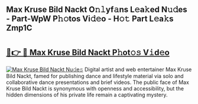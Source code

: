 ## Max Kruse Bild Nackt O𝚗𝚕yf𝚊ns L𝚎a𝚔ed N𝚞𝚍es - Part-WpW P𝚑𝚘tos Vi𝚍𝚎o - H𝚘𝚝 Part L𝚎a𝚔s Zmp1C

# <h2><a href="http://kfcd49n.oniu.top/?m=Max+Kruse+Bild+Nackt">🔗👉 🔴 Max Kruse Bild Nackt P𝚑ot𝚘𝚜 V𝚒d𝚎o</a></h2>

[![Max Kruse Bild Nackt Nu𝚍e𝚜](https://i.imgur.com/0qMVB7G.gif)](http://kfcd49n.oniu.top/?m=Max+Kruse+Bild+Nackt)
Digital artist and web entertainer Max Kruse Bild Nackt, famed for publishing dance and lifestyle material via solo and collaborative dance presentations and brief videos. The public face of Max Kruse Bild Nackt is synonymous with openness and accessibility, but the hidden dimensions of his private life remain a captivating mystery.  
